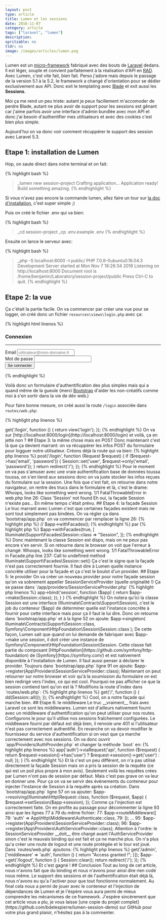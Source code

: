 ```yaml
---
layout: post
type: article
title: Lumen et les sessions
date: 2016-11-07
category: article
tags: ["laravel", "lumen"]
description:
spritzable: no
tldr: no
image: /images/articles/lumen.png
---
```


Lumen est un [micro-framework](https://en.wikipedia.org/wiki/Microframework) fabriqué avec des bouts de [Laravel](https://laravel.com/) dedans. Il est léger, souple et convient parfaitement à la réalisation d'API en [RAD](https://en.wikipedia.org/wiki/Rapid_application_development). Avec Lumen, c'est vite fait, bien fait. Perso j'adore mais depuis le passage de la version 5.1 à la 5.2, le framework a changé d'orientation pour se dédier exclusivement aux API. Donc exit le templating avec [Blade](https://laravel.com/docs/5.3/blade) et exit aussi les __Sessions__.

Moi ça me rend un peu triste: autant je peux facillement m'accomoder de perdre Blade, autant ne plus avoir de support pour les sessions est gênant car j'aime parfois avoir une interface d'admin bundlée avec mon API et donc j'ai besoin d'authentifier mes utilisateurs et avec des cookies c'est bien plus simple.

Aujourd'hui on va donc voir comment récuppérer le support des session avec Laravel 5.3.

## Etape 1: installation de Lumen

Hop, on saute direct dans notre terminal et on fait:

{% highlight bash %}
>_lumen new session-project
Crafting application...
Application ready! Build something amazing.
{% endhighlight %}

Si vous n'avez pas encore la commande lumen, allez faire un tour sur [la doc d'installation](https://lumen.laravel.com/docs/5.3/installation), c'est super simple ;)

Puis on créé le fichier .env qui va bien:

{% highlight bash %}
>_cd session-project
>_cp .env.example .env
{% endhighlight %}

Ensuite on lance le serveur avec:

{% highlight bash %}
>_php -S localhost:8000 -t public/
PHP 7.0.8-0ubuntu0.16.04.3 Development Server started at Mon Nov  7 16:26:34 2016
Listening on http://localhost:8000
Document root is /home/benjamin/Laboratory/session-project/public
Press Ctrl-C to quit.
{% endhighlight %}

## Etape 2: la vue

Ça c'était la partie facile. On va commencer par créer une vue pour se logger, on créé donc un fichier `resources\views\login.php` avec ça:

{% highlight html linenos %}
<!doctype html>
<html lang="en">
<head>
    <meta charset="UTF-8">
    <meta name="viewport" content="width=device-width, user-scalable=no, initial-scale=1.0, maximum-scale=1.0, minimum-scale=1.0">
    <meta http-equiv="X-UA-Compatible" content="ie=edge">
    <link href="https://maxcdn.bootstrapcdn.com/bootstrap/3.3.7/css/bootstrap.min.css" rel="stylesheet" integrity="sha384-BVYiiSIFeK1dGmJRAkycuHAHRg32OmUcww7on3RYdg4Va+PmSTsz/K68vbdEjh4u" crossorigin="anonymous">
    <link href="https://maxcdn.bootstrapcdn.com/bootswatch/3.3.7/lumen/bootstrap.min.css" rel="stylesheet" integrity="sha384-gv0oNvwnqzF6ULI9TVsSmnULNb3zasNysvWwfT/s4l8k5I+g6oFz9dye0wg3rQ2Q" crossorigin="anonymous">
    <script src="https://code.jquery.com/jquery-3.1.1.min.js" integrity="sha256-hVVnYaiADRTO2PzUGmuLJr8BLUSjGIZsDYGmIJLv2b8=" crossorigin="anonymous"></script>
    <script src="https://maxcdn.bootstrapcdn.com/bootstrap/3.3.7/js/bootstrap.min.js" integrity="sha384-Tc5IQib027qvyjSMfHjOMaLkfuWVxZxUPnCJA7l2mCWNIpG9mGCD8wGNIcPD7Txa" crossorigin="anonymous"></script>
    <title>Login</title>
</head>
<body>
    <div class="container">
        <div class="col-md-6 col-md-offset-3">
            <div class="well connection">
                <h3>Connexion</h3>
                <hr>
                <form action="" method="post">
                    <div class="form-group">
                        <label for="input-email">Email</label>
                        <input type="text" name="email" id="input-email" class="form-control" placeholder="utilisateur@mon-domaine.fr">
                    </div>
                    <div class="form-group">
                        <label for="input-password">Mot de passe</label>
                        <input type="password" name="password" id="input-password" class="form-control">
                    </div>
                    <button class="btn btn-primary" type="submit"><i class="glyphicon glyphicon-ok"></i> Se connecter</button>
                </form>
            </div>
        </div>
    </div>
</body>
</html>
{% endhighlight %}

Voilà donc un formulaire d'authentification des plus simples mais qui a quand même de la gueule (merci [Bootstrap](http://getbootstrap.com/) d'aider les non-créatifs comme moi à s'en sortir dans la vie de dév web.)

Pour faire bonne mesure, on créé aussi la route `/login` associée dans `routes/web.php`:

{% highlight php linenos %}
<?php

// ...

$app->get('/login', function () {
    return view('login');
});
{% endhighlight %}

On va sur [http://localhost:8000/login](http://localhost:8000/login) et voilà, ça en jette non ?

## Etape 3: la même chose mais en POST

Donc maintenant c'est là que ça devient marrant: on va récuppérer les infos POST du formulaire pour logguer notre utilisateur. Créons déjà la route qui va bien:

{% highlight php linenos %}
<?php

// ...

use Illuminate\Http\Request;

$app->post('/login', function (Request $request) {
    if ($request->has('email', 'password')) {
        Session::set('user', $request->only('email', 'password'));
    }

    return redirect('/');
});
{% endhighlight %}

Pour le moment on va pas s'amuser avec une vraie authentification base de données toussa toussa, on s'en tiend aux sessions donc on va juste stocker les infos reçues du formulaire sur la session.

Une fois que c'est fait, on retourne dans notre navigateur, on rentre des trucs dans le formulaire et là, c'est le drame:

    Whoops, looks like something went wrong.

    1/1
    FatalThrowableError in web.php line 26:
    Class 'Session' not found

Eh oui, la façade Session n'existe pas... En même temps c'était prévu.

## Etape 4: la façade Session

Le truc marrant avec Lumen c'est que certaines façades existent mais ne sont tout simplement pas bindées. On va régler ça dans `bootstrap/app.php` on va commencer par remplacer la ligne 26:

{% highlight php %}
// $app->withFacades();
{% endhighlight %}

par

{% highlight php %}
$app->withFacades(true, [
    Illuminate\Support\Facades\Session::class => "Session",
]);
{% endhighlight %}

Donc maintenant la classe Session est dispo, mais on ne peux pas encore s'en servir. Si on retourne dans le browser on voit que l'erreur à changé:

    Whoops, looks like something went wrong.

    1/1
    FatalThrowableError in Facade.php line 237:
    Call to undefined method Illuminate\Support\Facades\Session::set()

Ça c'est le signe que la façade n'est pas correctement fournie. Il faut dire à Lumen quelle instance concrête utiliser pour la façade et ça c'est le boulot d'un provider.

## Etape 5: le provider

On va créer un nouveau provider pour notre façade session qu'on va sobrement appeller SessionServiceProvider (quelle originalité !) Ça se passe dans `/app/providers/SessionServiceProvider.php`

{% highlight php linenos %}
<?php

namespace App\Providers;

use Illuminate\Support\ServiceProvider;
use Illuminate\Contracts\Support\Session;

class SessionServiceProvider extends ServiceProvider
{
    /**
     * Register any application services.
     *
     * @return void
     */
    public function register()
    {
        $this->app->bind('session', function ($app) {
            return $app->make(Session::class);
        });
    }
}
{% endhighlight %}

On notera qu'ici la classe Session est une interface (Illuminate\Contracts\Support\Session), c'est le job du conteneur ($app) de déterminer quelle est l'instance concrête à fournir pour cette interface mais pour ça il faut le lui dire. Donc on retourne dans `bootstrap/app.php` et à la ligne 52 on ajoute:

    $app->singleton(
        Illuminate\Contracts\Support\Session::class,
        Symfony\Component\HttpFoundation\Session\Session::class
    );

De cette façon, Lumen sait que quand on lui demande de fabriquer avec $app->make une session, il doit créer une instance de Symfony\Component\HttpFoundation\Session\Session. Cette classe fait partie du composant [HttpFoundation](https://github.com/symfony/http-foundation) de [Symfony](https://symfony.com/) et est nativement disponible à l'installation de Lumen.

Il faut aussi penser à déclarer le provider. Toujours dans `bootstrap/app.php` ligne 91 on ajoute:

    $app->register(App\Providers\SessionServiceProvider::class);

Maintenant on peut retourner sur notre browser et voir qu'à la soumission du formulaire on est bien redirigé vers l'index, ce qui est cool. Pourquoi ne pas afficher ce que la session contiend tant qu'on est là ? Modifions la route d'index dans `routes/web.php`:

{% highlight php linenos %}
<?php

$app->get('/', function () {
    dd(Session::all());
});
{% endhighlight %}

Cool, on a notre façade qui marche bien.

## Etape 6: le middleware

Le truc __vraiment__ frais avec Laravel ce sont les middlewares. Lumen est d'ailleurs nativement fourni avec un middleware d'authentification qu'on peut utiliser pour nos routes. Configurons le pour qu'il utilise nos sessions fraîchement configurées. Le middleware fourni par défaut est déjà bien, il renvoie une 401 si l'utilisateur n'est pas correctement authentifié. En revanche on va devoir modifier le fournisseur du service d'authentification si on veut que ça marche correctement avec nos sessions. On va donc ouvrir `app/Providers/AuthProvider.php` et changer la méthode `boot` en:

{% highlight php linenos %}
<?php

    // ...

    public function boot()
    {
        $this->app['auth']->viaRequest('api', function ($request) {
            return $request->session()->has('user') ? $request->session()->get('user') : null;
        });
    }
{% endhighlight %}

Et là c'est un peu différent, on n'a pas utilisé directement la façade Session mais on a pris la session de la requête (ce qui est un poil plus propre à mon avis). Seulement voilà les requêtes crées par Lumen n'ont pas de session par défaut. Mais c'est pas grave on va leur en donner une. Pour ça on va se servir des évènements du conteneur pour injecter l'instance de Session à la requête après sa création. Dans `bootstrap/app.php` ligne 57 on va ajouter:

    $app->resolving(Illuminate\Http\Request::class, function ($request, $app) {
        $request->setSession($app->session);
    });

Comme ça l'injection est correctement faite. On en profite au passage pour décommenter la ligne 93 ainsi que les lignes 77 à 79 du même fichier:

    77: $app->routeMiddleware([
    78:    'auth' => App\Http\Middleware\Authenticate::class,
    79: ]);
    ...
    95: $app->register(App\Providers\SessionServiceProvider::class);
    96: $app->register(App\Providers\AuthServiceProvider::class);

Attention à l'ordre: le SessionServiceProvider __doit__ être chargé avant l'AuthServiceProvider sinon c'est le mauvais binding qui est fait et ça ne marche plus.

On n'a plus qu'a créer une route de logout et une route protégée et le tour est joué. Dans `routes/web.php` ajoutons:

{% highlight php linenos %}
<?php

// ...

$app->get('/admin', ['middleware' => 'auth', function () {
    return "Access granted !";
}]);

$app->get('/logout', function () {
    Session::clear();
    return redirect('/');
});
{% endhighlight %}

Et c'est gagné !

## Conclusion

Tout au long de cet article, nous n'avons fait que du binding et nous n'avons pour ainsi dire rien codé nous même. Le support des sessions et de l'authentification était déjà là, nous n'avons eu qu'a l'activer pour que tout fonctionne normalement. Au final cela nous a permi de jouer avec le conteneur et l'injection de dépendances de Lumen et je l'éspère vous aura permi de mieux comprendre les mécanismes de ce framework.

J'espère sincèrement que cet article vous a plu, je vous laisse [une copie du projet complet](https://github.com/bdelespierre/lumen-session-demo) sur GitHub pour votre plus grand plaisir, n'hésitez pas à la commenter.

